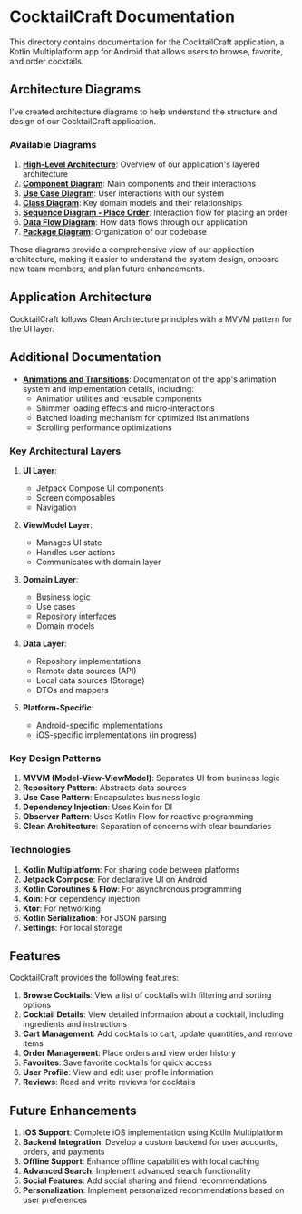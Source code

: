 # CocktailCraft Documentation

This directory contains documentation for the CocktailCraft application, a Kotlin Multiplatform app for Android that allows users to browse, favorite, and order cocktails.

## Architecture Diagrams

I've created architecture diagrams to help understand the structure and design of our CocktailCraft application.

### Available Diagrams

1. **[High-Level Architecture](images/mermaid/high_level_architecture.md)**: Overview of our application's layered architecture
2. **[Component Diagram](images/mermaid/component_diagram.md)**: Main components and their interactions
3. **[Use Case Diagram](images/mermaid/use_case_diagram.md)**: User interactions with our system
4. **[Class Diagram](images/mermaid/class_diagram.md)**: Key domain models and their relationships
5. **[Sequence Diagram - Place Order](images/mermaid/sequence_diagram_place_order.md)**: Interaction flow for placing an order
6. **[Data Flow Diagram](images/mermaid/data_flow_diagram.md)**: How data flows through our application
7. **[Package Diagram](images/mermaid/package_diagram.md)**: Organization of our codebase

These diagrams provide a comprehensive view of our application architecture, making it easier to understand the system design, onboard new team members, and plan future enhancements.

## Application Architecture

CocktailCraft follows Clean Architecture principles with a MVVM pattern for the UI layer:

## Additional Documentation

- **[Animations and Transitions](animations.md)**: Documentation of the app's animation system and implementation details, including:
  - Animation utilities and reusable components
  - Shimmer loading effects and micro-interactions
  - Batched loading mechanism for optimized list animations
  - Scrolling performance optimizations

### Key Architectural Layers

1. **UI Layer**:
   - Jetpack Compose UI components
   - Screen composables
   - Navigation

2. **ViewModel Layer**:
   - Manages UI state
   - Handles user actions
   - Communicates with domain layer

3. **Domain Layer**:
   - Business logic
   - Use cases
   - Repository interfaces
   - Domain models

4. **Data Layer**:
   - Repository implementations
   - Remote data sources (API)
   - Local data sources (Storage)
   - DTOs and mappers

5. **Platform-Specific**:
   - Android-specific implementations
   - iOS-specific implementations (in progress)

### Key Design Patterns

1. **MVVM (Model-View-ViewModel)**: Separates UI from business logic
2. **Repository Pattern**: Abstracts data sources
3. **Use Case Pattern**: Encapsulates business logic
4. **Dependency Injection**: Uses Koin for DI
5. **Observer Pattern**: Uses Kotlin Flow for reactive programming
6. **Clean Architecture**: Separation of concerns with clear boundaries

### Technologies

1. **Kotlin Multiplatform**: For sharing code between platforms
2. **Jetpack Compose**: For declarative UI on Android
3. **Kotlin Coroutines & Flow**: For asynchronous programming
4. **Koin**: For dependency injection
5. **Ktor**: For networking
6. **Kotlin Serialization**: For JSON parsing
7. **Settings**: For local storage

## Features

CocktailCraft provides the following features:

1. **Browse Cocktails**: View a list of cocktails with filtering and sorting options
2. **Cocktail Details**: View detailed information about a cocktail, including ingredients and instructions
3. **Cart Management**: Add cocktails to cart, update quantities, and remove items
4. **Order Management**: Place orders and view order history
5. **Favorites**: Save favorite cocktails for quick access
6. **User Profile**: View and edit user profile information
7. **Reviews**: Read and write reviews for cocktails

## Future Enhancements

1. **iOS Support**: Complete iOS implementation using Kotlin Multiplatform
2. **Backend Integration**: Develop a custom backend for user accounts, orders, and payments
3. **Offline Support**: Enhance offline capabilities with local caching
4. **Advanced Search**: Implement advanced search functionality
5. **Social Features**: Add social sharing and friend recommendations
6. **Personalization**: Implement personalized recommendations based on user preferences